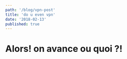 ```yaml
---
path: '/blog/vpn-post'
title: 'do u even vpn'
date: '2018-02-13'
published: true
---
```

# Alors! on avance ou quoi ?!